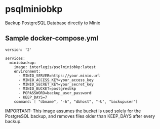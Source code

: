 # psqlminiobkp
Backup PostgreSQL Database directly to Minio

## Sample docker-compose.yml

```
version: '2'
  
services:
  miniobackup:
    image: interlegis/psqlminiobkp:latest
    environment:
      - MINIO_SERVER=https://your.minio.url
      - MINIO_ACCESS_KEY=your_access_key
      - MINIO_SECRET_KEY=your_secret_key
      - MINIO_BUCKET=postgresbkp
      - PGPASSWORD=backup_user_password
      - KEEP_DAYS=7
    command: [ "dbname", "-h", "dbhost", "-U", "backupuser"]

```

IMPORTANT: This image assumes the bucket is used solely for the PostgreSQL backup, and removes files older than KEEP_DAYS after every backup.

